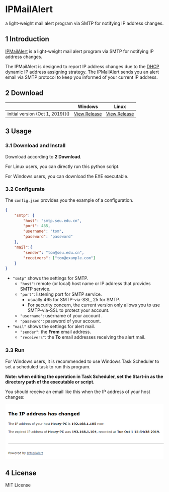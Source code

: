 # IPMailAlert
a light-weight mail alert program via SMTP for notifying IP address changes.

## 1  Introduction

[IPMailAlert](https://github.com/HearyShen/IPMailAlert) is a light-weight mail alert program via SMTP for notifying IP address changes.

The IPMailAlert is designed to report IP address changes due to the [DHCP](https://en.wikipedia.org/wiki/Dynamic_Host_Configuration_Protocol) dynamic IP address assigning strategy. The IPMailAlert sends you an alert email via SMTP protocol to keep you informed of your current IP address.

## 2  Download

|                                  | Windows                                                      | Linux                                                        |
| -------------------------------- | ------------------------------------------------------------ | ------------------------------------------------------------ |
| initial version (Oct 1, 2019)]() | [View Release](https://github.com/HearyShen/IPMailAlert/releases) | [View Release](https://github.com/HearyShen/IPMailAlert/releases) |

## 3  Usage

### 3.1  Download and Install

Download according to **2 Download**.

For Linux users, you can directly run this python script.

For Windows users, you can download the EXE executable.

### 3.2  Configurate

The `config.json` provides you the example of a configuration.

```json
{
    "smtp": {
        "host": "smtp.seu.edu.cn", 
        "port": 465,
        "username": "tom", 
        "password": "password"
    },
    "mail":{
        "sender": "tom@seu.edu.cn",
        "receivers": ["tom@example.com"] 
    }
}
```

- `"smtp"` shows the settings for SMTP.
  - `"host"`: remote (or local) host name or IP address that provides SMTP service.
  - `"port"`: listening port for SMTP service.
    - usually 465 for SMTP-via-SSL, 25 for SMTP.
    - For security concern, the current version only allows you to use SMTP-via-SSL to protect your account.
  - `"username"`: username of your account .
  - `"password"`: password of your account.
- `"mail"` shows the settings for alert mail.
  - `"sender"`: the **From** email address.
  - `"receivers"`: the **To** email addresses receiving the alert mail.

### 3.3  Run

For Windows users, it is recommended to use Windows Task Scheduler to set a scheduled task to run this program. 

**Note: when editing the operation in Task Scheduler, set the Start-in as the directory path of the executable or script.**

You should receive an email like this when the IP address of your host changes:

![Mail Example of IPMailAlert](./imgs/mail_example.png)

## 4  License

MIT License